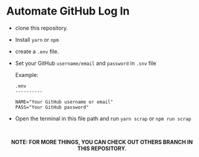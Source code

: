 # Automate GitHub Log In

- clone this repository.
- Install `yarn` or `npm`
- create a `.env` file.
- Set your GitHub `username/email` and `password` in `.snv` file <be>

  Example:
  ```
  .env
  ----------

  NAME="Your GitHub username or email"
  PASS="Your GitHub password"
  ```

- Open the terminal in this file path and run `yarn scrap` or `npm run scrap`

</br>

<div align="center">

  **NOTE: FOR MORE THINGS, YOU CAN CHECK OUT OTHERS BRANCH IN THIS REPOSITORY.**

</div>